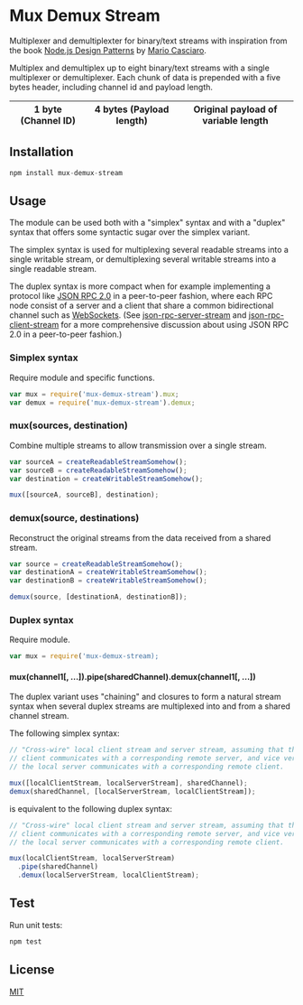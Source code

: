 # Mux Demux Stream

Multiplexer and demultiplexter for binary/text streams with inspiration from the
book [Node.js Design Patterns](https://www.packtpub.com/web-development/nodejs-design-patterns)
by [Mario Casciaro](https://github.com/mariocasciaro).

Multiplex and demultiplex up to eight binary/text streams with a single
multiplexer or demultiplexer. Each chunk of data is prepended with a five bytes
header, including channel id and payload length.

| 1 byte (Channel ID) | 4 bytes (Payload length) | Original payload of variable length |
|---------------------|--------------------------|-------------------------------------|

## Installation

```js
npm install mux-demux-stream
```

## Usage

The module can be used both with a "simplex" syntax and with a "duplex" syntax
that offers some syntactic sugar over the simplex variant.

The simplex syntax is used for multiplexing several readable streams into a single
writable stream, or demultiplexing several writable streams into a single
readable stream.

The duplex syntax is more compact when for example implementing a protocol like
[JSON RPC 2.0](http://www.jsonrpc.org/specification) in a peer-to-peer fashion,
where each RPC node consist of a server and a client that share a common
bidirectional channel such as
[WebSockets](https://developer.mozilla.org/en-US/docs/Web/API/WebSockets_API).
(See [json-rpc-server-stream](https://github.com/claudijo/json-rpc-server-stream)
and [json-rpc-client-stream](https://github.com/claudijo/json-rpc-client-stream)
for a more comprehensive discussion about using JSON RPC 2.0 in a peer-to-peer
fashion.)

### Simplex syntax

Require module and specific functions.

```js
var mux = require('mux-demux-stream').mux;
var demux = require('mux-demux-stream').demux;
```

### mux(sources, destination)

Combine multiple streams to allow transmission over a single stream.

```js
var sourceA = createReadableStreamSomehow();
var sourceB = createReadableStreamSomehow();
var destination = createWritableStreamSomehow();

mux([sourceA, sourceB], destination);
```

### demux(source, destinations)

Reconstruct the original streams from the data received from a shared stream.

```js
var source = createReadableStreamSomehow();
var destinationA = createWritableStreamSomehow();
var destinationB = createWritableStreamSomehow();

demux(source, [destinationA, destinationB]);
```

### Duplex syntax

Require module.

```js
var mux = require('mux-demux-stream);
```

#### mux(channel1[, ...]).pipe(sharedChannel).demux(channel1[, ...])

The duplex variant uses "chaining" and closures to form a natural stream syntax
when several duplex streams are multiplexed into and from a shared channel
stream.

The following simplex syntax:

```js
// "Cross-wire" local client stream and server stream, assuming that the local
// client communicates with a corresponding remote server, and vice versa, that
// the local server communicates with a corresponding remote client.

mux([localClientStream, localServerStream], sharedChannel);
demux(sharedChannel, [localServerStream, localClientStream]);
```

is equivalent to the following duplex syntax:

```js
// "Cross-wire" local client stream and server stream, assuming that the local
// client communicates with a corresponding remote server, and vice versa, that
// the local server communicates with a corresponding remote client.

mux(localClientStream, localServerStream)
  .pipe(sharedChannel)
  .demux(localServerStream, localClientStream);
```

## Test

Run unit tests:

```js
npm test
```

## License

[MIT](LICENSE)





